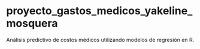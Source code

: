 # proyecto_gastos_medicos_yakeline_mosquera
Análisis predictivo de costos médicos utilizando modelos de regresión en R.
